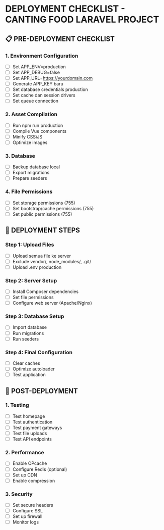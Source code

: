 # DEPLOYMENT CHECKLIST - CANTING FOOD LARAVEL PROJECT

## 📋 PRE-DEPLOYMENT CHECKLIST

### 1. Environment Configuration
- [ ] Set APP_ENV=production
- [ ] Set APP_DEBUG=false
- [ ] Set APP_URL=https://yourdomain.com
- [ ] Generate APP_KEY baru
- [ ] Set database credentials production
- [ ] Set cache dan session drivers
- [ ] Set queue connection

### 2. Asset Compilation
- [ ] Run npm run production
- [ ] Compile Vue components
- [ ] Minify CSS/JS
- [ ] Optimize images

### 3. Database
- [ ] Backup database local
- [ ] Export migrations
- [ ] Prepare seeders

### 4. File Permissions
- [ ] Set storage permissions (755)
- [ ] Set bootstrap/cache permissions (755)
- [ ] Set public permissions (755)

## 🚀 DEPLOYMENT STEPS

### Step 1: Upload Files
- [ ] Upload semua file ke server
- [ ] Exclude vendor/, node_modules/, .git/
- [ ] Upload .env production

### Step 2: Server Setup
- [ ] Install Composer dependencies
- [ ] Set file permissions
- [ ] Configure web server (Apache/Nginx)

### Step 3: Database Setup
- [ ] Import database
- [ ] Run migrations
- [ ] Run seeders

### Step 4: Final Configuration
- [ ] Clear caches
- [ ] Optimize autoloader
- [ ] Test application

## 🔧 POST-DEPLOYMENT

### 1. Testing
- [ ] Test homepage
- [ ] Test authentication
- [ ] Test payment gateways
- [ ] Test file uploads
- [ ] Test API endpoints

### 2. Performance
- [ ] Enable OPcache
- [ ] Configure Redis (optional)
- [ ] Set up CDN
- [ ] Enable compression

### 3. Security
- [ ] Set secure headers
- [ ] Configure SSL
- [ ] Set up firewall
- [ ] Monitor logs
